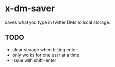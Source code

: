 # x-dm-saver

saves what you type in twitter DMs to local storage.

## TODO

- clear storage when hitting enter
- only works for one user at a time
- issue with shift+enter
